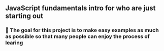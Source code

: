 ## JavaScript fundamentals intro for who are just starting out

### 📌 The goal for this project is to make easy examples as much as possible so that many people can enjoy the process of learing
